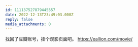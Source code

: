 ```yaml
---
id: 111137527879445557
date: 2022-12-13T23:49:03.000Z
reply: false
media_attachments: 0
---
```


找回了豆瓣账号，挂个观影页面吧。 https://eallion.com/movie/

